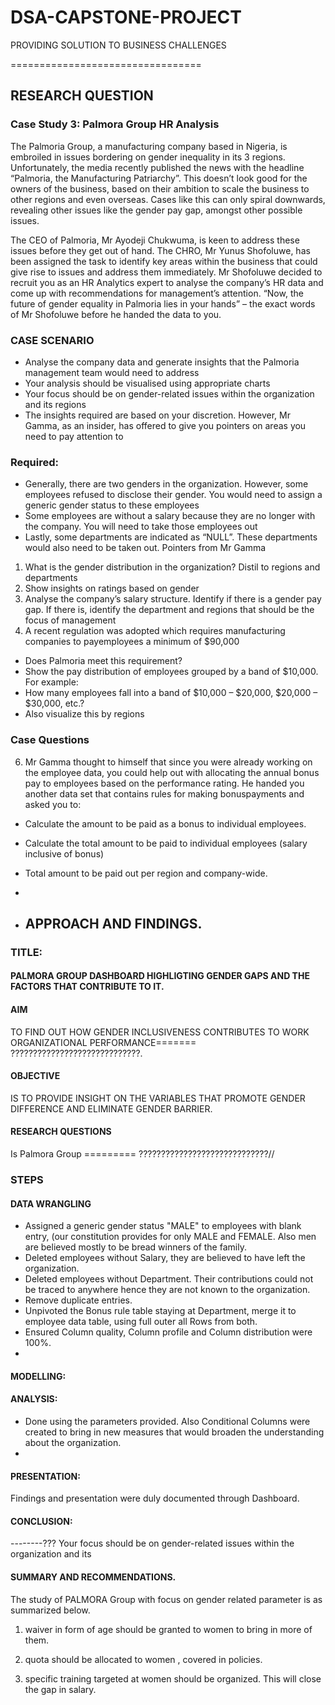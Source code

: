# DSA-CAPSTONE-PROJECT
PROVIDING SOLUTION TO BUSINESS CHALLENGES

=================================


## RESEARCH QUESTION

### Case Study 3: Palmora Group HR Analysis
The Palmoria Group, a manufacturing company based in Nigeria, is embroiled in issues bordering on gender inequality in its 3 regions. Unfortunately, the media recently published the news with the headline “Palmoria, the Manufacturing Patriarchy”. This doesn’t look good for the owners of the business, based on their ambition to scale the business to other regions and even overseas. Cases like this can only spiral downwards, revealing other issues like the gender pay gap, amongst other possible issues.

The CEO of Palmoria, Mr Ayodeji Chukwuma, is keen to address these issues before they get out of hand. The CHRO, Mr Yunus Shofoluwe, has been assigned the task to identify key areas within the business that could give rise to issues and address them immediately.
Mr Shofoluwe decided to recruit you as an HR Analytics expert to analyse the company’s HR data and come up with recommendations for management’s attention. “Now, the future of gender equality in Palmoria lies in your hands” – the exact words of Mr Shofoluwe before he handed the data to you.

### CASE SCENARIO
- Analyse the company data and generate insights that the Palmoria management
team would need to address
- Your analysis should be visualised using appropriate charts
- Your focus should be on gender-related issues within the organization and its
regions
- The insights required are based on your discretion. However, Mr Gamma, as an
insider, has offered to give you pointers on areas you need to pay attention to

### Required:
- Generally, there are two genders in the organization. However, some employees refused to disclose their gender. You would need to assign a generic gender status to these employees
- Some employees are without a salary because they are no longer with the company. You will need to take those employees out
- Lastly, some departments are indicated as “NULL”. These departments would also need to be taken out. Pointers from Mr Gamma
1. What is the gender distribution in the organization? Distil to regions and departments
2. Show insights on ratings based on gender
3. Analyse the company’s salary structure. Identify if there is a gender pay gap. If there is, identify the department and regions that should be the focus of management
4. A recent regulation was adopted which requires manufacturing companies to payemployees a minimum of $90,000
- Does Palmoria meet this requirement?
- Show the pay distribution of employees grouped by a band of $10,000. For example:
- How many employees fall into a band of $10,000 – $20,000, $20,000 – $30,000, etc.?
- Also visualize this by regions

### Case Questions

6. Mr Gamma thought to himself that since you were already working on the employee data, you could help out with allocating the annual bonus pay to employees based on the performance rating. He handed you another data set that contains rules for making bonuspayments and asked you to:
- Calculate the amount to be paid as a bonus to individual employees.
- Calculate the total amount to be paid to individual employees (salary inclusive of bonus)
- Total amount to be paid out per region and company-wide.

- 

- ## APPROACH AND FINDINGS.
### TITLE: 
#### PALMORA GROUP DASHBOARD HIGHLIGTING GENDER GAPS AND THE FACTORS THAT CONTRIBUTE TO IT.


#### AIM
TO FIND OUT HOW GENDER INCLUSIVENESS CONTRIBUTES TO WORK ORGANIZATIONAL PERFORMANCE======= ?????????????????????????????.


#### OBJECTIVE 
IS TO PROVIDE INSIGHT ON THE VARIABLES THAT PROMOTE GENDER DIFFERENCE AND  ELIMINATE GENDER BARRIER.


#### RESEARCH QUESTIONS 
Is Palmora Group ========= ?????????????????????????????//


### STEPS
#### DATA WRANGLING
- Assigned a generic gender status "MALE" to employees with blank entry, (our constitution provides for only MALE and FEMALE. Also men are believed mostly to be bread winners of the family.
- Deleted employees without Salary, they are believed to have left the organization.
- Deleted employees without Department. Their contributions could not be traced to anywhere hence they are not known to the organization.
- Remove duplicate entries.
- Unpivoted the Bonus rule table staying at Department, merge it to employee data table, using full outer all Rows from both.
- Ensured Column quality, Column profile and Column distribution were 100%.
- 

#### MODELLING: 


#### ANALYSIS:
- Done using the parameters provided. Also Conditional Columns were created to bring in new measures that would broaden the understanding about the organization.
- 

#### PRESENTATION: 
Findings and presentation were duly documented through Dashboard.


#### CONCLUSION:
--------??? Your focus should be on gender-related issues within the organization and its


#### SUMMARY AND RECOMMENDATIONS.
The study of PALMORA Group with focus on gender related parameter is as summarized below.

1) waiver in form of age should be granted to women to bring in more of them.
1) quota should be allocated to women , covered in policies.

2) specific training targeted at women should be organized. This will close the gap in salary.
